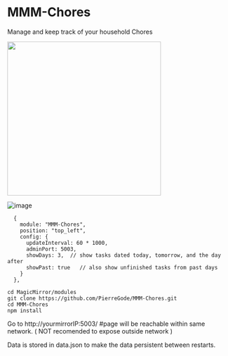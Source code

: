 # MMM-Chores
Manage and keep track of your household Chores
<p>
  
<img src="https://github.com/user-attachments/assets/88849ed9-0961-4aeb-a2f3-66e0d91f16a8" width="350" />

![image](https://github.com/user-attachments/assets/3170e312-f368-4df3-ac6c-dd2ffd95834f)



```
  {
    module: "MMM-Chores",
    position: "top_left",
    config: {
      updateInterval: 60 * 1000,
      adminPort: 5003,
      showDays: 3,  // show tasks dated today, tomorrow, and the day after
      showPast: true   // also show unfinished tasks from past days
    }
  },
```

```
cd MagicMirror/modules
git clone https://github.com/PierreGode/MMM-Chores.git
cd MMM-Chores
npm install
```


Go to http://yourmirrorIP:5003/ #page will be reachable within same network. ( NOT recomended to expose outside network )

Data is stored in data.json to make the data persistent between restarts.

